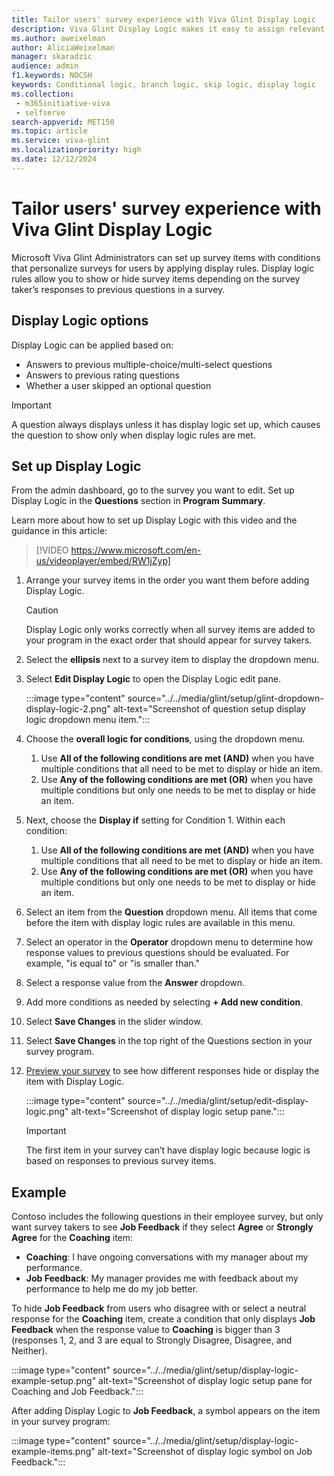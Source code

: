 ```yaml
---
title: Tailor users' survey experience with Viva Glint Display Logic
description: Viva Glint Display Logic makes it easy to assign relevant survey items to the right survey taker.
ms.author: aweixelman
author: AliciaWeixelman
manager: skaradzic
audience: admin
f1.keywords: NOCSH
keywords: Conditional logic, branch logic, skip logic, display logic
ms.collection: 
 - m365initiative-viva
 - selfserve
search-appverid: MET150
ms.topic: article
ms.service: viva-glint
ms.localizationpriority: high
ms.date: 12/12/2024
---
```


# Tailor users' survey experience with Viva Glint Display Logic

Microsoft Viva Glint Administrators can set up survey items with conditions that personalize surveys for users by applying display rules. Display logic rules allow you to show or hide survey items depending on the survey taker’s responses to previous questions in a survey.

## Display Logic options

Display Logic can be applied based on:

- Answers to previous multiple-choice/multi-select questions
- Answers to previous rating questions
- Whether a user skipped an optional question

> [!IMPORTANT]
> A question always displays unless it has display logic set up, which causes the question to show only when display logic rules are met.

## Set up Display Logic

From the admin dashboard, go to the survey you want to edit. Set up Display Logic in the **Questions** section in **Program Summary**.

Learn more about how to set up Display Logic with this video and the guidance in this article:
> [!VIDEO https://www.microsoft.com/en-us/videoplayer/embed/RW1jZyp]

1. Arrange your survey items in the order you want them before adding Display Logic.

   > [!CAUTION]
   > Display Logic only works correctly when all survey items are added to your program in the exact order that should appear for survey takers.

1. Select the **ellipsis** next to a survey item to display the dropdown menu.
1. Select **Edit Display Logic** to open the Display Logic edit pane.

   :::image type="content" source="../../media/glint/setup/glint-dropdown-display-logic-2.png" alt-text="Screenshot of question setup display logic dropdown menu item.":::

1. Choose the **overall logic for conditions**, using the dropdown menu.
   1. Use **All of the following conditions are met (AND)** when you have multiple conditions that all need to be met to display or hide an item.
   2.  Use **Any of the following conditions are met (OR)** when you have multiple conditions but only one needs to be met to display or hide an item.
1. Next, choose the **Display if** setting for Condition 1. Within each condition:
   1. Use **All of the following conditions are met (AND)** when you have multiple conditions that all need to be met to display or hide an item.
   2.  Use **Any of the following conditions are met (OR)** when you have multiple conditions but only one needs to be met to display or hide an item.
1. Select an item from the **Question** dropdown menu. All items that come before the item with display logic rules are available in this menu.
2. Select an operator in the **Operator** dropdown menu to determine how response values to previous questions should be evaluated. For example, "is equal to" or "is smaller than."
3. Select a response value from the **Answer** dropdown.
4. Add more conditions as needed by selecting **+ Add new condition**.
5. Select **Save Changes** in the slider window.
6. Select **Save Changes** in the top right of the Questions section in your survey program.
7. [Preview your survey](preview-manage-enable-engage-programs.md) to see how different responses hide or display the item with Display Logic.

   :::image type="content" source="../../media/glint/setup/edit-display-logic.png" alt-text="Screenshot of display logic setup pane.":::

   > [!IMPORTANT]
   > The first item in your survey can’t have display logic because logic is based on responses to previous survey items.

## Example

Contoso includes the following questions in their employee survey, but only want survey takers to see **Job Feedback** if they select **Agree** or **Strongly Agree** for the **Coaching** item:

- **Coaching**: I have ongoing conversations with my manager about my performance.
- **Job Feedback**: My manager provides me with feedback about my performance to help me do my job better.

To hide **Job Feedback** from users who disagree with or select a neutral response for the **Coaching** item, create a condition that only displays **Job Feedback** when the response value to **Coaching** is bigger than 3 (responses 1, 2, and 3 are equal to Strongly Disagree, Disagree, and Neither).

:::image type="content" source="../../media/glint/setup/display-logic-example-setup.png" alt-text="Screenshot of display logic setup pane for Coaching and Job Feedback.":::

After adding Display Logic to **Job Feedback**, a symbol appears on the item in your survey program:

:::image type="content" source="../../media/glint/setup/display-logic-example-items.png" alt-text="Screenshot of display logic symbol on Job Feedback.":::
